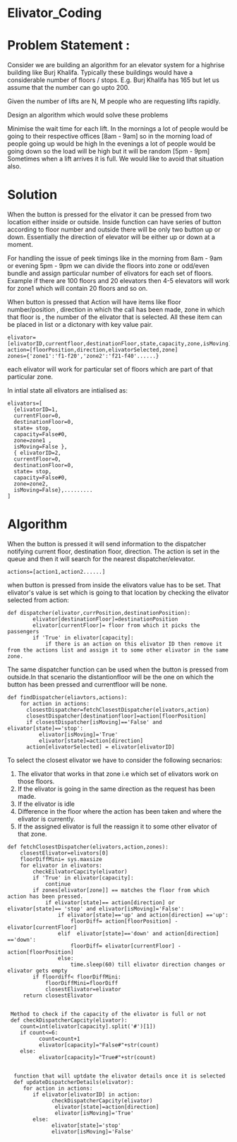 # Elivator_Coding
# **Problem Statement :** 

Consider we are building an algorithm for an elevator system for a highrise building like Burj Khalifa. Typically these buildings would have a considerable number of floors / stops. E.g. Burj Khalifa has 165 but let us assume that the number can go upto 200.

Given the number of lifts are N, M people who are requesting lifts rapidly. 

Design an algorithm which would solve these problems

Minimise the wait time for each lift.
In the mornings a lot of people would be going to their respective offices [8am - 9am] so in the morning load of people going up would be high
In the evenings a lot of people would be going down so the load will be high but it will be random [5pm - 9pm]
Sometimes when a lift arrives it is full. We would like to avoid that situation also.

 # **Solution**
When the button is pressed for the elivator it can be pressed from two location either inside or outside. Inside function can have series of button according to floor number and outside there will be only two button up or down. Essentially the direction of elevator will be either up or down at a moment.

For handling the issue of peek timings like in the morning from 8am - 9am or evening 5pm - 9pm we can divide the floors into zone or odd/even bundle and assign particular number of elivators for each set of floors. Example if there are 100 floors and 20 elevators then 4-5 elevators will work for zone1 which will contain 20 floors and so on.

When button is pressed that Action will have items like floor number/position , direction in which the call has been made, zone in which that floor is , the number of the elivator that is selected. All these item can be placed in list or a dictonary with key value pair.
```
elivator=[elivatorID,currentfloor,destinationFloor,state,capacity,zone,isMoving]
action=[floorPosition,direction,elivatorSelected,zone]
zones={'zone1':'f1-f20','zone2':'f21-f40'......}
```
each elivator will work for particular set of floors which are part of that particular zone.

In intial state all elivators are intialised as:
```
elivators=[
  {elivatorID=1,
  currentFloor=0,
  destinationFloor=0,
  state= stop,
  capacity=False#0,
  zone=zone1 ,
  isMoving=False },
  { elivatorID=2,
  currentFloor=0,
  destinationFloor=0,
  state= stop,
  capacity=False#0,
  zone=zone2,
  isMoving=False},.........
]
```

 # **Algorithm**
When the button is pressed it will send information to the dispatcher notifying current floor, destination floor, direction. The action is set in the queue and then it will search for the nearest dispatcher/elevator. 
```
actions=[action1,action2......]
```
when button is pressed from inside the elivators value has to be set. That elivator's value is set which is going to that location by checking the elivator selected from action:
```
def dispatcher(elivator,currPosition,destinationPosition):
        elivator[destinationFloor]=destinationPosition
        elivator[currentFloor]= floor from which it picks the passengers
        if 'True' in elivator[capacity]:
            if there is an action on this elivator ID then remove it from the actions list and assign it to some other elivator in the same zone.
```            
The same dispatcher function can be used when the button is pressed from outside.In that scenario the distantionfloor will be the one on which the button has been pressed and currentfloor will be none.
```
def findDispatcher(eliavtors,actions):
    for action in actions:
      closestDispatcher=fetchClosestDispatcher(elivators,action)
      closestDispatcher[destinationfloor]=action[floorPosition]
      if closestDispatcher[isMoving]=='False' and elivator[state]=='stop':
          elivator[isMoving]='True'
          elivator[state]=action[direction]
      action[elivatorSelected] = elivator[elivatorID]
```
To select the closest elivator we have to consider the following secnarios:
1. The elivator that works in that zone i.e which set of elivators work on those floors.
2. If the elivator is going in the same direction as the request has been made.
3. If the elivator is idle
4. Difference in the floor where the action has been taken and where the elivator is currently.
5. If the assigned elivator is full the reassign it to some other elivator of that zone.
```
def fetchClosestDispatcher(elivators,action,zones):
    closestElivator=elivators[0]
    floorDiffMini= sys.maxsize
    for elivator in elivators:
        checkEilvatorCapcity(elivator)
        if 'True' in elivator[capacity]:
            continue
        if zones[elivator[zone]] == matches the floor from which action has been pressed.   
            if elivator[state]== action[direction] or elivator[state]== 'stop' and elivator[isMoving]='False':
                if elivator[state]=='up' and action[direction] =='up':
                    floorDiff= action[floorPosition] - elivator[currentFloor]
                elif  elivator[state]=='down' and action[direction] =='down':
                    floorDiff= elivator[currentFloor] - action[floorPosition]
                else:
                    time.sleep(60) till elivator direction changes or elivator gets empty
        if floordiff< floorDiffMini:
            floorDiffMini=floorDiff
            closestElivator=elivator
     return closestElivator
 
 
 Method to check if the capacity of the elivator is full or not
 def checkDispatcherCapcity(elivator):
    count=int(elivator[capacity].split('#')[1])
    if count<=6:
          count=count+1
          elivator[capacity]="False#"+str(count)
    else:
          elivator[capacity]="True#"+str(count)
  
  
  function that will uptdate the elivator details once it is selected
  def updateDispatcherDetails(elivator):
     for action in actions:
        if elivator[elivatorID] in action:
              checkDispatcherCapcity(elivator)
               elivator[state]=action[direction]
               elivator[isMoving]='True'
        else:
              elivator[state]='stop'
              elivator[isMoving]='False'
```

